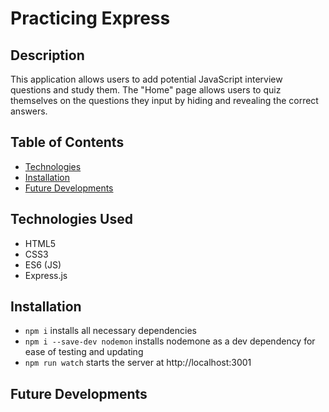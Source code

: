 # Practicing Express

## Description

This application allows users to add potential JavaScript interview questions and study them. The "Home" page allows users to quiz themselves on the questions they input by hiding and revealing the correct answers.

<!-- ## Getting Started

- Ensure you have node installed
- Create a package.json using `npm init -y` and `server.js` file
- Install express library: `npm i express`
- Install nodemon: `npm i --save-dev nodemon`
- Add `"watch": "nodemon server.js"` to `"scripts"` in package.json. Now you can use the command `npm run watch` to view your updates to code in real time. You can name "watch" whatever you want. -->

## Table of Contents

- [Technologies](#technologies-used)
- [Installation](#installation)
- [Future Developments](#future-developments)

## Technologies Used

- HTML5
- CSS3
- ES6 (JS)
- Express.js

## Installation

- `npm i` installs all necessary dependencies
- `npm i --save-dev nodemon` installs nodemone as a dev dependency for ease of testing and updating
- `npm run watch` starts the server at http://localhost:3001

## Future Developments
